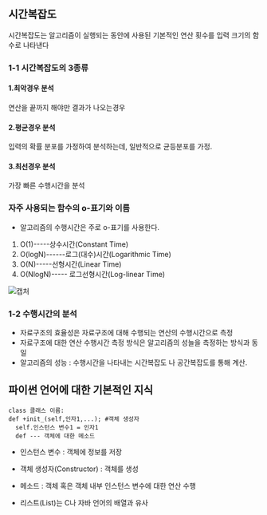 ## 시간복잡도
시간복잡도는 알고리즘이 실행되는 동안에 사용된 기본적인 연산 횟수를 입력 크기의 함수로 나타낸다

### 1-1 시간복잡도의 3종류

#### 1.최악경우 분석
연산을 끝까지 해야만 결과가 나오는경우  

#### 2.평균경우 분석
입력의 확률 분포를 가정하여 분석하는데, 일반적으로 균등분포를 가정.

#### 3.최선경우 분석
가장 빠른 수행시간을 분석  

### 자주 사용되는 함수의 o-표기와 이름

* 알고리즘의 수행시간은 주로 o-표기를 사용한다.  
1. O(1)-----상수시간(Constant Time)  
2. O(logN)------로그(대수)시간(Logarithmic Time)  
3. O(N)-----선형시간(Linear Time)  
4. O(NlogN)----- 로그선형시간(Log-linear Time)  

![캡처](https://user-images.githubusercontent.com/54932560/78319581-6b165980-75a2-11ea-9604-48925214b357.JPG)

### 1-2 수행시간의 분석
* 자료구조의 효율성은 자료구조에 대해 수행되는 연산의 수행시간으로 측정  
* 자료구조에 대한 연산 수행시간 측정 방식은 알고리즘의 성늘을 측정하는 방식과 동일   
* 알고리즘의 성능 : 수행시간을 나타내는 시간복잡도 나 공간복잡도를 통해 계산.  

## 파이썬 언어에 대한 기본적인 지식

~~~~~~
class 클래스 이름:
def +init_(self,인자1,...); #객체 생성자
  self.인스턴스 변수1 = 인자1
  def --- 객체에 대한 메소드
~~~~~~
* 인스턴스 변수 : 객체에 정보를 저장
* 객체 생성자(Constructor) : 객체를 생성
* 메소드 : 객체 혹은 객체 내부 인스턴스 변수에 대한 연산 수행

* 리스트(List)는 C나 자바 언어의 배열과 유사
